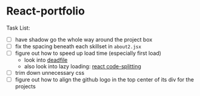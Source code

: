 # React-portfolio

Task List:

- [ ] have shadow go the whole way around the project box
- [ ] fix the spacing beneath each skillset in `about2.jsx`
- [ ] figure out how to speed up load time (especially first load)
    - look into [deadfile](https://m-izadmehr.github.io/deadfile/#/)
    - also look into lazy loading: [react code-splitting](https://reactjs.org/docs/code-splitting.html)
- [ ] trim down unnecessary css
- [ ] figure out how to align the github logo in the top center of its div for the projects